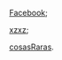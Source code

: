 
[Facebook](https://www.facebook.com);


[xzxz](https://bad.exampl);

[cosasRaras](http://www.facebook.com).


